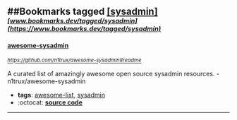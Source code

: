 ##Bookmarks tagged [[sysadmin]](https://www.bookmarks.dev?q=[sysadmin])
_<sup><sup>[www.bookmarks.dev/tagged/sysadmin](https://www.bookmarks.dev/tagged/sysadmin)</sup></sup>_
---
#### [awesome-sysadmin](https://github.com/n1trux/awesome-sysadmin#readme)
_<sup>https://github.com/n1trux/awesome-sysadmin#readme</sup>_

A curated list of amazingly awesome open source sysadmin resources. - n1trux/awesome-sysadmin
* **tags**: [awesome-list](../tagged/awesome-list.md), [sysadmin](../tagged/sysadmin.md)
* :octocat: **[source code](https://github.com/n1trux/awesome-sysadmin#readme)**
---
